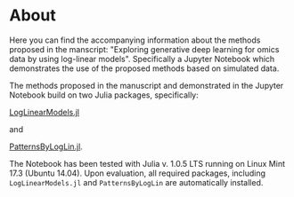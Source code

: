 # About

Here you can find the accompanying information about the methods proposed in the manscript: "Exploring generative deep learning for omics data by using log-linear models". 
Specifically a Jupyter Notebook which demonstrates the use of the proposed methods based on simulated data.

The methods proposed in the manuscript and demonstrated in the Jupyter Notebook build on two Julia packages, specifically:

[LogLinearModels.jl](https://github.com/ssehztirom/LogLinearModels.jl)

and

[PatternsByLogLin.jl](https://github.com/ssehztirom/PatternsByLogLin.jl).

The Notebook has been tested with Julia v. 1.0.5 LTS running on Linux Mint 17.3 (Ubuntu 14.04). Upon evaluation, all required packages, including `LogLinearModels.jl` and `PatternsByLogLin` are automatically installed.
